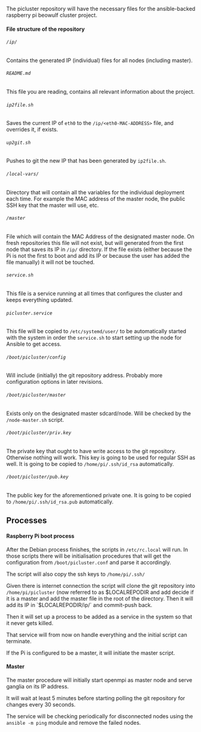 The picluster repository will have the necessary files for the ansible-backed raspberry pi beowulf cluster project.

#### File structure of the repository

###### `/ip/`
Contains the generated IP (individual) files for all nodes (including master).

###### `README.md`
This file you are reading, contains all relevant information about the project.

###### `ip2file.sh`
Saves the current IP of `eth0` to the `/ip/<eth0-MAC-ADDRESS>` file, and overrides it, if exists.

###### `up2git.sh`
Pushes to git the new IP that has been generated by `ip2file.sh`.

###### `/local-vars/`
Directory that will contain all the variables for the individual deployment each time. For example the MAC address of the master node, the public SSH key that the master will use, etc.

###### `/master`
File which will contain the MAC Address of the designated master node.
On fresh repositories this file will not exist, but will generated from the first node that saves its IP in `/ip/` directory. If the file exists (either because the Pi is not the first to boot and add its IP or because the user has added the file manually) it will not be touched.

###### `service.sh`
This file is a service running at all times that configures the cluster and keeps everything updated.

###### `picluster.service`
This file will be copied to `/etc/systemd/user/` to be automatically started with the system in order the `service.sh` to start setting up the node for Ansible to get access.

###### `/boot/picluster/config`
Will include (initially) the git repository address.
Probably more configuration options in later revisions.


###### `/boot/picluster/master`
Exists only on the designated master sdcard/node. Will be checked by the `/node-master.sh` script.

###### `/boot/picluster/priv.key`
The private key that ought to have write access to the git repository. Otherwise nothing will work.
This key is going to be used for regular SSH as well. It is going to be copied to `/home/pi/.ssh/id_rsa` automatically.


###### `/boot/picluster/pub.key`
The public key for the aforementioned private one. It is going to be copied to `/home/pi/.ssh/id_rsa.pub` automatically.

## Processes

#### Raspberry Pi boot process

After the Debian process finishes, the scripts in `/etc/rc.local` will run. In those scripts there will be initialisation procedures that will get the configuration from `/boot/picluster.conf` and parse it accordingly.

The script will also copy the ssh keys to `/home/pi/.ssh/`

Given there is internet connection the script will clone the git repository into `/home/pi/picluster` (now referred to as $LOCALREPODIR and add decide if it is a master and add the master file in the root of the directory. Then it will add its IP in `$LOCALREPODIR/ip/` and commit-push back.

Then it will set up a process to be added as a service in the system so that it never gets killed.

That service will from now on handle everything and the initial script can terminate.

If the Pi is configured to be a master, it will initiate the master script.

#### Master

The master procedure will initially start openmpi as master node and serve ganglia on its IP address.

It will wait at least 5 minutes before starting polling the git repository for changes every 30 seconds. 

The service will be checking periodically for disconnected nodes using the `ansible -m ping` module and remove the failed nodes.



######
######
